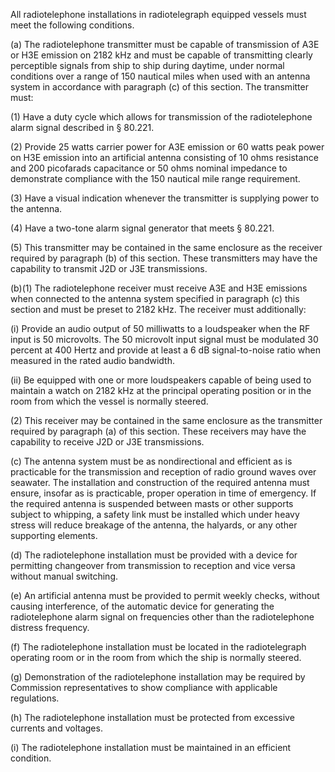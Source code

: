 All radiotelephone installations in radiotelegraph equipped vessels must meet the following conditions.

(a) The radiotelephone transmitter must be capable of transmission of A3E or H3E emission on 2182 kHz and must be capable of transmitting clearly perceptible signals from ship to ship during daytime, under normal conditions over a range of 150 nautical miles when used with an antenna system in accordance with paragraph (c) of this section. The transmitter must:

(1) Have a duty cycle which allows for transmission of the radiotelephone alarm signal described in § 80.221.

(2) Provide 25 watts carrier power for A3E emission or 60 watts peak power on H3E emission into an artificial antenna consisting of 10 ohms resistance and 200 picofarads capacitance or 50 ohms nominal impedance to demonstrate compliance with the 150 nautical mile range requirement.

(3) Have a visual indication whenever the transmitter is supplying power to the antenna.

(4) Have a two-tone alarm signal generator that meets § 80.221.

(5) This transmitter may be contained in the same enclosure as the receiver required by paragraph (b) of this section. These transmitters may have the capability to transmit J2D or J3E transmissions.

(b)(1) The radiotelephone receiver must receive A3E and H3E emissions when connected to the antenna system specified in paragraph (c) this section and must be preset to 2182 kHz. The receiver must additionally:

(i) Provide an audio output of 50 milliwatts to a loudspeaker when the RF input is 50 microvolts. The 50 microvolt input signal must be modulated 30 percent at 400 Hertz and provide at least a 6 dB signal-to-noise ratio when measured in the rated audio bandwidth.

(ii) Be equipped with one or more loudspeakers capable of being used to maintain a watch on 2182 kHz at the principal operating position or in the room from which the vessel is normally steered.

(2) This receiver may be contained in the same enclosure as the transmitter required by paragraph (a) of this section. These receivers may have the capability to receive J2D or J3E transmissions.

(c) The antenna system must be as nondirectional and efficient as is practicable for the transmission and reception of radio ground waves over seawater. The installation and construction of the required antenna must ensure, insofar as is practicable, proper operation in time of emergency. If the required antenna is suspended between masts or other supports subject to whipping, a safety link must be installed which under heavy stress will reduce breakage of the antenna, the halyards, or any other supporting elements.

(d) The radiotelephone installation must be provided with a device for permitting changeover from transmission to reception and vice versa without manual switching.

(e) An artificial antenna must be provided to permit weekly checks, without causing interference, of the automatic device for generating the radiotelephone alarm signal on frequencies other than the radiotelephone distress frequency.

(f) The radiotelephone installation must be located in the radiotelegraph operating room or in the room from which the ship is normally steered.

(g) Demonstration of the radiotelephone installation may be required by Commission representatives to show compliance with applicable regulations.

(h) The radiotelephone installation must be protected from excessive currents and voltages.
              

(i) The radiotelephone installation must be maintained in an efficient condition.

